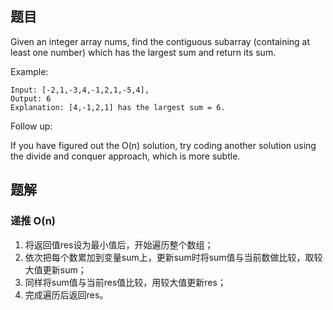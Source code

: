 <!--
 * @Author: shaqsnake
 * @Email: shaqsnake@gmail.com
 * @Date: 2019-09-04 16:33:10
 * @LastEditTime: 2019-09-04 16:48:58
 * @Description: 53. Maximum Subarray
 -->

## 题目

Given an integer array nums, find the contiguous subarray (containing at least one number) which has the largest sum and return its sum.

Example:
```
Input: [-2,1,-3,4,-1,2,1,-5,4],
Output: 6
Explanation: [4,-1,2,1] has the largest sum = 6.
```

Follow up:

If you have figured out the O(n) solution, try coding another solution using the divide and conquer approach, which is more subtle.

## 题解

### 递推 O(n)

1. 将返回值res设为最小值后，开始遍历整个数组；
2. 依次把每个数累加到变量sum上，更新sum时将sum值与当前数做比较，取较大值更新sum；
3. 同样将sum值与当前res值比较，用较大值更新res；
4. 完成遍历后返回res。
